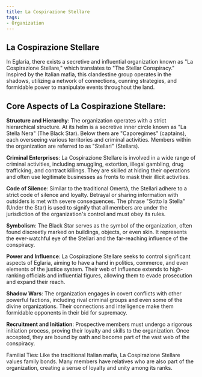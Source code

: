 ```yaml
---
title: La Cospirazione Stellare
tags:
- Organization
---
```

## La Cospirazione Stellare
In Eglaria, there exists a secretive and influential organization known as "La Cospirazione Stellare," which translates to "The Stellar Conspiracy." Inspired by the Italian mafia, this clandestine group operates in the shadows, utilizing a network of connections, cunning strategies, and formidable power to manipulate events throughout the land.

## Core Aspects of La Cospirazione Stellare:

**Structure and Hierarchy**: The organization operates with a strict hierarchical structure. At its helm is a secretive inner circle known as "La Stella Nera" (The Black Star). Below them are "Caporegimes" (captains), each overseeing various territories and criminal activities. Members within the organization are referred to as "Stellari" (Stellars).

**Criminal Enterprises**: La Cospirazione Stellare is involved in a wide range of criminal activities, including smuggling, extortion, illegal gambling, drug trafficking, and contract killings. They are skilled at hiding their operations and often use legitimate businesses as fronts to mask their illicit activities.

**Code of Silence**: Similar to the traditional Omertà, the Stellari adhere to a strict code of silence and loyalty. Betrayal or sharing information with outsiders is met with severe consequences. The phrase "Sotto la Stella" (Under the Star) is used to signify that all members are under the jurisdiction of the organization's control and must obey its rules.

**Symbolism**: The Black Star serves as the symbol of the organization, often found discreetly marked on buildings, objects, or even skin. It represents the ever-watchful eye of the Stellari and the far-reaching influence of the conspiracy.

**Power and Influence**: La Cospirazione Stellare seeks to control significant aspects of Eglaria, aiming to have a hand in politics, commerce, and even elements of the justice system. Their web of influence extends to high-ranking officials and influential figures, allowing them to evade prosecution and expand their reach.

**Shadow Wars**: The organization engages in covert conflicts with other powerful factions, including rival criminal groups and even some of the divine organizations. Their connections and intelligence make them formidable opponents in their bid for supremacy.

**Recruitment and Initiation**: Prospective members must undergo a rigorous initiation process, proving their loyalty and skills to the organization. Once accepted, they are bound by oath and become part of the vast web of the conspiracy.

Familial Ties: Like the traditional Italian mafia, La Cospirazione Stellare values family bonds. Many members have relatives who are also part of the organization, creating a sense of loyalty and unity among its ranks.